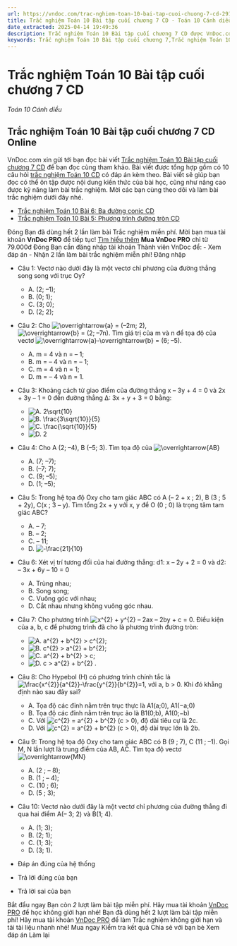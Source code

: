 ```yaml
---
url: https://vndoc.com/trac-nghiem-toan-10-bai-tap-cuoi-chuong-7-cd-291448
title: Trắc nghiệm Toán 10 Bài tập cuối chương 7 CD - Toán 10 Cánh diều - VnDoc.com
date_extracted: 2025-04-14 19:49:36
description: Trắc nghiệm Toán 10 Bài tập cuối chương 7 CD được VnDoc.com sưu tầm và xin gửi tới bạn đọc cùng tham khảo.
keywords: Trắc nghiệm Toán 10 Bài tập cuối chương 7,Trắc nghiệm Toán 10,Bài tập cuối chương 7,toán 10,toán 10 Cd,trắc nghiệm toán 10 Cd,Phương pháp tọa độ trong mặt phẳng
---
```


# Trắc nghiệm Toán 10 Bài tập cuối chương 7 CD
 _Toán 10 Cánh diều_
## Trắc nghiệm Toán 10 Bài tập cuối chương 7 CD Online
VnDoc.com xin gửi tới bạn đọc bài viết [Trắc nghiệm Toán 10 Bài tập cuối chương 7 CD](<https://vndoc.com/trac-nghiem-toan-10-bai-tap-cuoi-chuong-7-cd-291448>) để bạn đọc cùng tham khảo. Bài viết được tổng hợp gồm có 10 câu hỏi [trắc nghiệm Toán 10 CD](<https://vndoc.com/trac-nghiem-toan-10-cd>) có đáp án kèm theo. Bài viết sẽ giúp bạn đọc có thể ôn tập được nội dung kiến thức của bài học, cũng như nâng cao được kỹ năng làm bài trắc nghiệm. Mời các bạn cùng theo dõi và làm bài trắc nghiệm dưới đây nhé.
  * [Trắc nghiệm Toán 10 Bài 6: Ba đường conic CD](<https://vndoc.com/trac-nghiem-toan-10-bai-6-ba-duong-conic-cd-291445>)
  * [Trắc nghiệm Toán 10 Bài 5: Phương trình đường tròn CD](<https://vndoc.com/trac-nghiem-toan-10-bai-5-phuong-trinh-duong-tron-cd-291442>)

Đóng
Bạn đã dùng hết 2 lần làm bài Trắc nghiệm miễn phí. Mời bạn mua tài khoản **VnDoc PRO** để tiếp tục\! [Tìm hiểu thêm](</pro>)
**Mua VnDoc PRO** chỉ từ 79.000đ
Đóng
Bạn cần đăng nhập tài khoản Thành viên VnDoc để:
\- Xem đáp án
\- Nhận 2 lần làm bài trắc nghiệm miễn phí\!
Đăng nhập 
  * Câu 1:
Vectơ nào dưới đây là một vectơ chỉ phương của đường thẳng song song với trục Oy?
    * A. \(2; –1\);
    * B. \(0; 1\);
    * C. \(3; 0\);
    * D. \(2; 2\);
  * Câu 2:
Cho ![\\overrightarrow{a} = \(–2m; 2\)](https://tex.vdoc.vn?tex=%5Coverrightarrow%7Ba%7D%20%3D%20\(%E2%80%932m%3B%202\)), ![\\overrightarrow{b} = \(2; –7n\)](https://tex.vdoc.vn?tex=%5Coverrightarrow%7Bb%7D%20%3D%20\(2%3B%20%E2%80%937n\)). Tìm giá trị của m và n để tọa độ của vectơ ![\\overrightarrow{a}-\\overrightarrow{b} = \(6; –5\).](https://tex.vdoc.vn?tex=%5Coverrightarrow%7Ba%7D-%5Coverrightarrow%7Bb%7D%20%3D%20\(6%3B%20%E2%80%935\).)
    * A. m = 4 và n = – 1;
    * B. m = – 4 và n = – 1;
    * C. m = 4 và n = 1;
    * D. m = – 4 và n = 1.
  * Câu 3:
Khoảng cách từ giao điểm của đường thẳng x – 3y + 4 = 0 và 2x + 3y – 1 = 0 đến đường thẳng ∆: 3x + y + 3 = 0 bằng:
    * ![A. 2\\sqrt{10}](https://tex.vdoc.vn?tex=A.%202%5Csqrt%7B10%7D)
    * ![B. \\frac{3\\sqrt{10}}{5}](https://tex.vdoc.vn?tex=B.%20%5Cfrac%7B3%5Csqrt%7B10%7D%7D%7B5%7D)
    * ![C. \\frac{\\sqrt{10}}{5}](https://tex.vdoc.vn?tex=C.%20%5Cfrac%7B%5Csqrt%7B10%7D%7D%7B5%7D)
    * ![D. 2](https://tex.vdoc.vn?tex=D.%202)
  * Câu 4:
Cho A \(2; –4\), B \(–5; 3\). Tìm tọa độ của ![\\overrightarrow{AB}](https://tex.vdoc.vn?tex=%5Coverrightarrow%7BAB%7D)
    * A. \(7; –7\);
    * B. \(–7; 7\);
    * C. \(9; –5\);
    * D. \(1; –5\);
  * Câu 5:
Trong hệ tọa độ Oxy cho tam giác ABC có A \(– 2 + x ; 2\), B \(3 ; 5 + 2y\), C\(x ; 3 – y\). Tìm tổng 2x + y với x, y để O \(0 ; 0\) là trọng tâm tam giác ABC?
    * A. – 7;
    * B. – 2;
    * C. – 11;
    * D. ![-\\frac{21}{10}](https://tex.vdoc.vn?tex=-%5Cfrac%7B21%7D%7B10%7D)
  * Câu 6:
Xét vị trí tương đối của hai đường thẳng: d1: x – 2y + 2 = 0 và d2: – 3x + 6y – 10 = 0
    * A. Trùng nhau;
    * B. Song song;
    * C. Vuông góc với nhau;
    * D. Cắt nhau nhưng không vuông góc nhau.
  * Câu 7:
Cho phương trình ![x^{2} + y^{2} – 2ax – 2by + c = 0](https://tex.vdoc.vn?tex=x%5E%7B2%7D%20%2B%20y%5E%7B2%7D%20%E2%80%93%202ax%20%E2%80%93%202by%20%2B%20c%20%3D%200). Điều kiện của a, b, c để phương trình đã cho là phương trình đường tròn:
    * ![A. a^{2} + b^{2} > c^{2};](https://tex.vdoc.vn?tex=A.%20a%5E%7B2%7D%C2%A0%2B%20b%5E%7B2%7D%C2%A0%3E%20c%5E%7B2%7D%3B)
    * ![B. c^{2} > a^{2} + b^{2};](https://tex.vdoc.vn?tex=B.%20c%5E%7B2%7D%C2%A0%3E%20a%5E%7B2%7D%C2%A0%2B%20b%5E%7B2%7D%3B)
    * ![C. a^{2} + b^{2} > c;](https://tex.vdoc.vn?tex=C.%20a%5E%7B2%7D%C2%A0%2B%20b%5E%7B2%7D%C2%A0%3E%20c%3B)
    * ![D. c > a^{2} + b^{2} .](https://tex.vdoc.vn?tex=D.%20c%20%3E%20a%5E%7B2%7D%C2%A0%2B%20b%5E%7B2%7D%20.)
  * Câu 8:
Cho Hypebol \(H\) có phương trình chính tắc là ![\\frac{x^{2}}{a^{2}}-\\frac{y^{2}}{b^{2}}=1](https://tex.vdoc.vn?tex=%5Cfrac%7Bx%5E%7B2%7D%7D%7Ba%5E%7B2%7D%7D-%5Cfrac%7By%5E%7B2%7D%7D%7Bb%5E%7B2%7D%7D%3D1), với a, b > 0\. Khi đó khẳng định nào sau đây sai?
    * A. Tọa độ các đỉnh nằm trên trục thực là A1\(a;0\), A1\(−a;0\)
    * B. Tọa độ các đỉnh nằm trên trục ảo là B1\(0;b\), A1\(0;−b\)
    * C. Với ![c^{2} = a^{2} + b^{2} \(c > 0\)](https://tex.vdoc.vn?tex=c%5E%7B2%7D%20%3D%20a%5E%7B2%7D%20%2B%20b%5E%7B2%7D%20\(c%20%3E%200\)), độ dài tiêu cự là 2c.
    * D. Với ![c^{2} = a^{2} + b^{2} \(c > 0\)](https://tex.vdoc.vn?tex=c%5E%7B2%7D%20%3D%20a%5E%7B2%7D%20%2B%20b%5E%7B2%7D%20\(c%20%3E%200\)), độ dài trục lớn là 2b.
  * Câu 9:
Trong hệ tọa độ Oxy cho tam giác ABC có B \(9 ; 7\), C \(11 ; –1\). Gọi M, N lần lượt là trung điểm của AB, AC. Tìm tọa độ vectơ ![\\overrightarrow{MN}](https://tex.vdoc.vn?tex=%5Coverrightarrow%7BMN%7D)
    * A. \(2 ; – 8\);
    * B. \(1 ; – 4\);
    * C. \(10 ; 6\);
    * D. \(5 ; 3\);
  * Câu 10:
Vectơ nào dưới đây là một vectơ chỉ phương của đường thẳng đi qua hai điểm A\(– 3; 2\) và B\(1; 4\).
    * A. \(1; 3\);
    * B. \(2; 1\);
    * C. \(1; 3\);
    * D. \(3; 1\).

  * Đáp án đúng của hệ thống
  * Trả lời đúng của bạn
  * Trả lời sai của bạn

Bắt đầu ngay
Bạn còn _2_ lượt làm bài tập miễn phí. Hãy mua tài khoản [VnDoc PRO](</pro>) để học không giới hạn nhé\!  Bạn đã dùng hết 2 lượt làm bài tập miễn phí\! Hãy mua tài khoản [VnDoc PRO](</pro>) để làm Trắc nghiệm không giới hạn và tải tài liệu nhanh nhé\!  Mua ngay
Kiểm tra kết quả Chia sẻ với bạn bè Xem đáp án Làm lại
